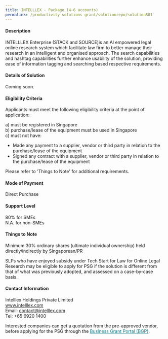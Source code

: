 ```yaml
---
title: INTELLLEX - Package (4-6 accounts)
permalink: /productivity-solutions-grant/solutionrepo/solution501
---
```


#### Description

INTELLLEX Enterprise (STACK and  SOURCE)is an AI empowered legal online research system which facilitate law firm to better manage their research in an intelligent and organised approach. The search capabilities and hashtag capabilities further enhance usability of the solution, providing ease of information tagging and searching based respective requirements.

#### Details of Solution

Coming soon.

#### Eligibility Criteria

Applicants must meet the following eligibility criteria at the point of application:

a) must be registered in Singapore <br>
b) purchase/lease of the equipment must be used in Singapore <br>
c) must not have:
- Made any payment to a supplier, vendor or third party in relation to the purchase/lease of the equipment
- Signed any contract with a supplier, vendor or third party in relation to the purchase/lease of the equipment

Please refer to 'Things to Note' for additional requirements.

#### Mode of Payment
Direct Purchase

#### Support Level
80% for SMEs <br>
N.A. for non-SMEs

#### Things to Note
Minimum 30% ordinary shares (ultimate individual ownership) held directly/indirectly by Singaporean/PR

SLPs who have enjoyed subsidy under Tech Start for Law for Online Legal Research may be eligible to apply for PSG if the solution is different from that of what was previously adopted, and assessed on a case-by-case basis.

#### Contact Information
Intelllex Holdings Private Limited<br>www.intelllex.com<br>Email: contact@intelllex.com<br>Tel: +65 6920 1400

Interested companies can get a quotation from the pre-approved vendor, before applying for the PSG through the <a target='_blank' style='color:#037e8a' href='https://www.businessgrants.gov.sg/'>Business Grant Portal (BGP)</a>.
